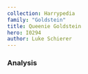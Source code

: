 ```yaml
---
collection: Harrypedia
family: "Goldstein"
title: Queenie Goldstein
hero: I0294
author: Luke Schierer
---
```



### Analysis


